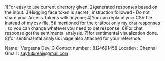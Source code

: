 1)For easy to use current directory given.
2)generated responses based on the input. 
3)Hugging face token is secret , instruction followed - Do not share your Access Tokens with anyone;
4)You can replace your CSV file instead of my csv file.
5)i mentioned for the chatbot only my chat responses , so you can change whatever you need to get response.
6)For chat response got the sentimental analysis.
7)for sentimental visualization done.
8)for sentimaental analysis image also attached for your reference.


Name : Vergeena Devi.C
Contact number : 8124691458
Location : Chennai
Gmail : sayfutureai@gmail.com
